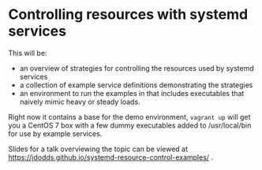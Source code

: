 # Controlling resources with systemd services

This will be:

+ an overview of strategies for controlling the resources used by systemd services
+ a collection of example service definitions demonstrating the strategies
+ an environment to run the examples in that includes executables that naively mimic heavy or steady loads.


Right now it contains a base for the demo environment, `vagrant up` will get you a CentOS 7 box with a few dummy executables added to /usr/local/bin for use by example services.

Slides for a talk overviewing the topic can be viewed at https://jdodds.github.io/systemd-resource-control-examples/ .
